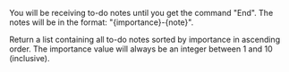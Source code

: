 You will be receiving to-do notes until you get the command "End". The notes will be in the format: "{importance}-{note}".  

Return a list containing all to-do notes sorted by importance in ascending order. 
The importance value will always be an integer between 1 and 10 (inclusive).
